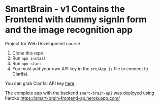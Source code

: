 
# SmartBrain - v1 Contains the Frontend with dummy signIn form and the image recognition app
Project for Web Development course

1. Clone this repo
2. Run `npm install`
3. Run `npm start`
4. You must add your own API key in the `src/App.js` file to connect to Clarifai.

You can grab Clarifai API key [here](https://www.clarifai.com/)

The complete app with the backend `smart-brain-api` was deployed using heroku https://smart-brain-frontend-ap.herokuapp.com/
